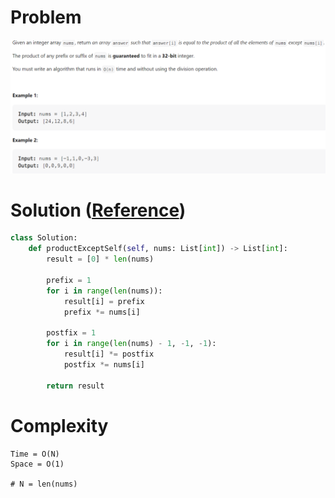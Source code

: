 # Problem
![](../problems/238-product-of-array-except-self.png)

# Solution ([Reference](https://youtu.be/bNvIQI2wAjk))
```python
class Solution:
    def productExceptSelf(self, nums: List[int]) -> List[int]:
        result = [0] * len(nums)

        prefix = 1
        for i in range(len(nums)):
            result[i] = prefix
            prefix *= nums[i]
        
        postfix = 1
        for i in range(len(nums) - 1, -1, -1):
            result[i] *= postfix
            postfix *= nums[i]
        
        return result
```

# Complexity
```
Time = O(N)
Space = O(1)

# N = len(nums)
```